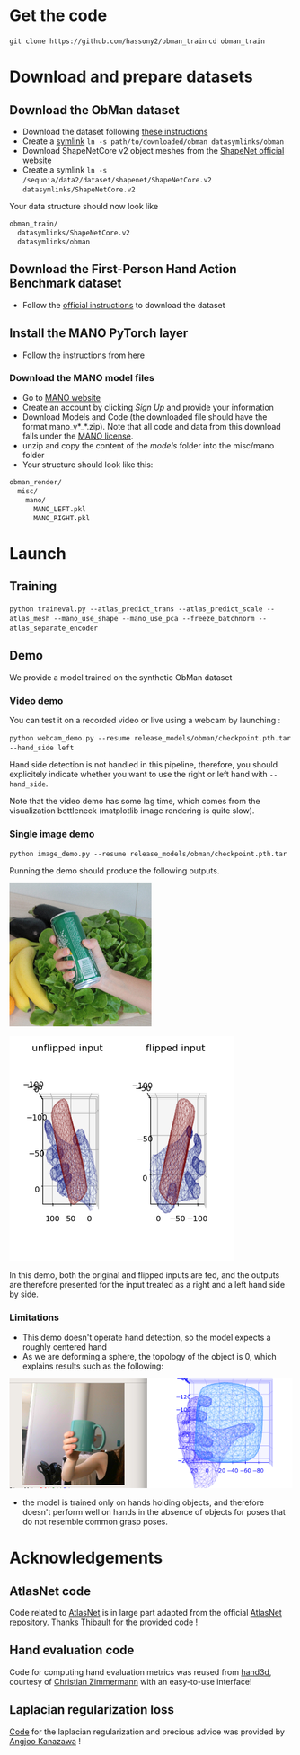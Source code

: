 # Get the code

`git clone https://github.com/hassony2/obman_train`
`cd obman_train`

# Download and prepare datasets

## Download the ObMan dataset

- Download the dataset following [these instructions](https://github.com/hassony2/obman)
- Create a [symlink](https://www.cyberciti.biz/faq/creating-soft-link-or-symbolic-link/) `ln -s path/to/downloaded/obman datasymlinks/obman`
- Download  ShapeNetCore v2 object meshes from the [ShapeNet official website](https://www.shapenet.org/)
- Create a symlink `ln -s /sequoia/data2/dataset/shapenet/ShapeNetCore.v2 datasymlinks/ShapeNetCore.v2`

Your data structure should now look like

```
obman_train/
  datasymlinks/ShapeNetCore.v2
  datasymlinks/obman
```

## Download the First-Person Hand Action Benchmark dataset

- Follow the [official instructions](https://github.com/guiggh/hand_pose_action) to download the dataset


## Install the MANO PyTorch layer

- Follow the instructions from [here](https://github.com/hassony2/manopth)

### Download the MANO model files

- Go to [MANO website](http://mano.is.tue.mpg.de/)
- Create an account by clicking *Sign Up* and provide your information
- Download Models and Code (the downloaded file should have the format mano_v*_*.zip). Note that all code and data from this download falls under the [MANO license](http://mano.is.tue.mpg.de/license).
- unzip and copy the content of the *models* folder into the misc/mano folder
- Your structure should look like this:

```
obman_render/
  misc/
    mano/
      MANO_LEFT.pkl
      MANO_RIGHT.pkl
```


# Launch

## Training

`python traineval.py --atlas_predict_trans --atlas_predict_scale --atlas_mesh --mano_use_shape --mano_use_pca --freeze_batchnorm --atlas_separate_encoder`

## Demo


We provide a model trained on the synthetic ObMan dataset

### Video demo

You can test it on a recorded video or live using a webcam by launching :

`python webcam_demo.py --resume release_models/obman/checkpoint.pth.tar  --hand_side left`

Hand side detection is not handled in this pipeline, therefore, you should explicitely indicate whether you want to use the right or left hand with `--hand_side`.

Note that the video demo has some lag time, which comes from the visualization bottleneck (matplotlib image rendering is quite slow).

### Single image demo

`python image_demo.py --resume release_models/obman/checkpoint.pth.tar`

Running the demo should produce the following outputs.

![can_in](readme_assets/images/can_in.png)

![can_out](readme_assets/images/can_output.png)

In this demo, both the original and flipped inputs are fed, and the outputs are therefore presented for the input treated as a right and a left hand side by side.

### Limitations

- This demo doesn't operate hand detection, so the model expects a roughly centered hand
- As we are deforming a sphere, the topology of the object is 0, which explains results such as the following:

![mug](readme_assets/images/mug.png)

- the model is trained only on hands holding objects, and therefore doesn't perform well on hands in the absence of objects for poses that do not resemble common grasp poses.


# Acknowledgements

## AtlasNet code

Code related to [AtlasNet](http://imagine.enpc.fr/~groueixt/atlasnet/) is in large part adapted from the official [AtlasNet repository](https://github.com/ThibaultGROUEIX/AtlasNet).
Thanks [Thibault](https://github.com/ThibaultGROUEIX/) for the provided code !

## Hand evaluation code

Code for computing hand evaluation metrics was reused from [hand3d](https://github.com/lmb-freiburg/hand3d), courtesy of [Christian Zimmermann](https://lmb.informatik.uni-freiburg.de/people/zimmermc/) with an easy-to-use interface!


## Laplacian regularization loss

[Code](https://github.com/akanazawa/cmr) for the laplacian regularization and precious advice was provided by [Angjoo Kanazawa](https://people.eecs.berkeley.edu/~kanazawa/) !
